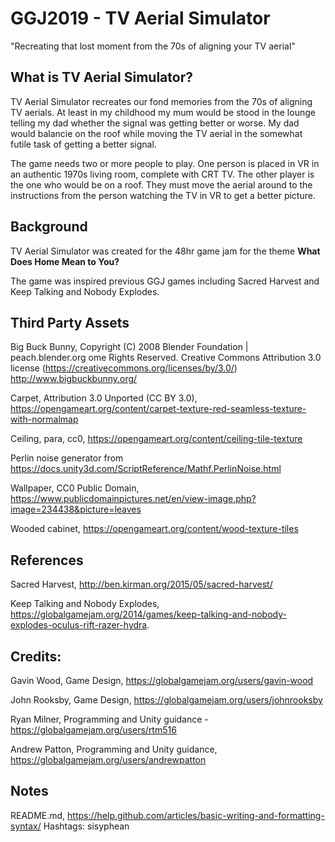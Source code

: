 # GGJ2019 - TV Aerial Simulator

"Recreating that lost moment from the 70s of aligning your TV aerial"

## What is TV Aerial Simulator?

TV Aerial Simulator recreates our fond memories from the 70s of aligning TV aerials. At least in my childhood my mum would be stood in the lounge telling my dad whether the signal was getting better or worse. My dad would balancie on the roof while moving the TV aerial in the somewhat futile task of getting a better signal.

The game needs two or more people to play. One person is placed in VR in an authentic 1970s living room, complete with CRT TV.
The other player is the one who would be on a roof. They must move the aerial around to the instructions from the person watching the TV in VR to get a better picture.

## Background

TV Aerial Simulator was created for the 48hr game jam for the theme **What Does Home Mean to You?**

The game was inspired previous GGJ games including Sacred Harvest and Keep Talking and Nobody Explodes.

## Third Party Assets

Big Buck Bunny, Copyright (C) 2008 Blender Foundation | peach.blender.org ome Rights Reserved. Creative Commons Attribution 3.0 license (https://creativecommons.org/licenses/by/3.0/)
http://www.bigbuckbunny.org/

Carpet, Attribution 3.0 Unported (CC BY 3.0), https://opengameart.org/content/carpet-texture-red-seamless-texture-with-normalmap

Ceiling, para, cc0, https://opengameart.org/content/ceiling-tile-texture

Perlin noise generator from https://docs.unity3d.com/ScriptReference/Mathf.PerlinNoise.html

Wallpaper, CC0 Public Domain, https://www.publicdomainpictures.net/en/view-image.php?image=234438&picture=leaves

Wooded cabinet, https://opengameart.org/content/wood-texture-tiles

## References
Sacred Harvest, http://ben.kirman.org/2015/05/sacred-harvest/

Keep Talking and Nobody Explodes, https://globalgamejam.org/2014/games/keep-talking-and-nobody-explodes-oculus-rift-razer-hydra.

## Credits:

Gavin Wood, Game Design, https://globalgamejam.org/users/gavin-wood

John Rooksby, Game Design, https://globalgamejam.org/users/johnrooksby

Ryan Milner, Programming and Unity guidance - https://globalgamejam.org/users/rtm516

Andrew Patton, Programming and Unity guidance, https://globalgamejam.org/users/andrewpatton

## Notes

README.md, https://help.github.com/articles/basic-writing-and-formatting-syntax/
Hashtags: sisyphean
